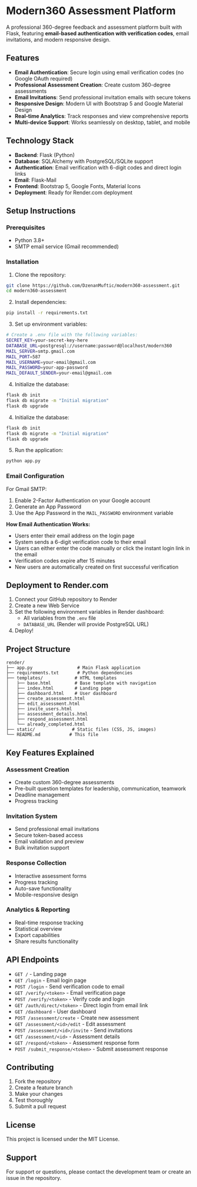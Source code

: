 # Modern360 Assessment Platform

A professional 360-degree feedback and assessment platform built with Flask, featuring **email-based authentication with verification codes**, email invitations, and modern responsive design.

## Features

- **Email Authentication**: Secure login using email verification codes (no Google OAuth required)
- **Professional Assessment Creation**: Create custom 360-degree assessments
- **Email Invitations**: Send professional invitation emails with secure tokens
- **Responsive Design**: Modern UI with Bootstrap 5 and Google Material Design
- **Real-time Analytics**: Track responses and view comprehensive reports
- **Multi-device Support**: Works seamlessly on desktop, tablet, and mobile

## Technology Stack

- **Backend**: Flask (Python)
- **Database**: SQLAlchemy with PostgreSQL/SQLite support
- **Authentication**: Email verification with 6-digit codes and direct login links
- **Email**: Flask-Mail
- **Frontend**: Bootstrap 5, Google Fonts, Material Icons
- **Deployment**: Ready for Render.com deployment

## Setup Instructions

### Prerequisites

- Python 3.8+
- SMTP email service (Gmail recommended)

### Installation

1. Clone the repository:
```bash
git clone https://github.com/DzenanMuftic/modern360-assessment.git
cd modern360-assessment
```

2. Install dependencies:
```bash
pip install -r requirements.txt
```

3. Set up environment variables:
```bash
# Create a .env file with the following variables:
SECRET_KEY=your-secret-key-here
DATABASE_URL=postgresql://username:password@localhost/modern360
MAIL_SERVER=smtp.gmail.com
MAIL_PORT=587
MAIL_USERNAME=your-email@gmail.com
MAIL_PASSWORD=your-app-password
MAIL_DEFAULT_SENDER=your-email@gmail.com
```

4. Initialize the database:
```bash
flask db init
flask db migrate -m "Initial migration"
flask db upgrade
```

4. Initialize the database:
```bash
flask db init
flask db migrate -m "Initial migration"
flask db upgrade
```

5. Run the application:
```bash
python app.py
```

### Email Configuration

For Gmail SMTP:

1. Enable 2-Factor Authentication on your Google account
2. Generate an App Password
3. Use the App Password in the `MAIL_PASSWORD` environment variable

**How Email Authentication Works:**
- Users enter their email address on the login page
- System sends a 6-digit verification code to their email
- Users can either enter the code manually or click the instant login link in the email
- Verification codes expire after 15 minutes
- New users are automatically created on first successful verification

## Deployment to Render.com

1. Connect your GitHub repository to Render
2. Create a new Web Service
3. Set the following environment variables in Render dashboard:
   - All variables from the `.env` file
   - `DATABASE_URL` (Render will provide PostgreSQL URL)
4. Deploy!

## Project Structure

```
render/
├── app.py                 # Main Flask application
├── requirements.txt       # Python dependencies
├── templates/            # HTML templates
│   ├── base.html         # Base template with navigation
│   ├── index.html        # Landing page
│   ├── dashboard.html    # User dashboard
│   ├── create_assessment.html
│   ├── edit_assessment.html
│   ├── invite_users.html
│   ├── assessment_details.html
│   ├── respond_assessment.html
│   └── already_completed.html
├── static/              # Static files (CSS, JS, images)
└── README.md           # This file
```

## Key Features Explained

### Assessment Creation
- Create custom 360-degree assessments
- Pre-built question templates for leadership, communication, teamwork
- Deadline management
- Progress tracking

### Invitation System
- Send professional email invitations
- Secure token-based access
- Email validation and preview
- Bulk invitation support

### Response Collection
- Interactive assessment forms
- Progress tracking
- Auto-save functionality
- Mobile-responsive design

### Analytics & Reporting
- Real-time response tracking
- Statistical overview
- Export capabilities
- Share results functionality

## API Endpoints

- `GET /` - Landing page
- `GET /login` - Email login page
- `POST /login` - Send verification code to email
- `GET /verify/<token>` - Email verification page
- `POST /verify/<token>` - Verify code and login
- `GET /auth/direct/<token>` - Direct login from email link
- `GET /dashboard` - User dashboard
- `POST /assessment/create` - Create new assessment
- `GET /assessment/<id>/edit` - Edit assessment
- `POST /assessment/<id>/invite` - Send invitations
- `GET /assessment/<id>` - Assessment details
- `GET /respond/<token>` - Assessment response form
- `POST /submit_response/<token>` - Submit assessment response

## Contributing

1. Fork the repository
2. Create a feature branch
3. Make your changes
4. Test thoroughly
5. Submit a pull request

## License

This project is licensed under the MIT License.

## Support

For support or questions, please contact the development team or create an issue in the repository.
